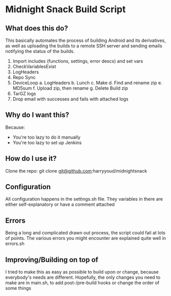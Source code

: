#       Midnight Snack Build Script

##      What does this do?
This basically automates the process of building Android and its derivatives, as well as uploading the builds to a remote SSH server and sending emails notifying the status of the builds.

1.  Import includes (functions, settings, error descs) and set vars
2.  CheckVariablesExist
3.  LogHeaders
4.  Repo Sync
5.  DeviceLoop
     a. LogHeaders
     b. Lunch
     c. Make
     d. Find and rename zip
     e. MD5sum
     f. Upload zip, then rename
     g. Delete Build zip
6.  TarGZ logs
7.  Drop email with successes and fails with attached logs

##      Why do I want this?
Because:
  - You're too lazy to do it manually
  - You're too lazy to set up Jenkins

##      How do I use it?
Clone the repo:
  git clone git@github.com:harryyoud/midnightsnack

##      Configuration
All configuration happens in the settings.sh file. They variables in there are either self-explanatory or have a comment attached

##      Errors
Being a long and complicated drawn out process, the script could fail at lots of points. The various errors you might encounter are explained quite well in errors.sh

##      Improving/Building on top of
I tried to make this as easy as possible to build upon or change, because everybody's needs are different.
Hopefully, the only changes you need to make are in main.sh, to add post-/pre-build hooks or change the order of some things
